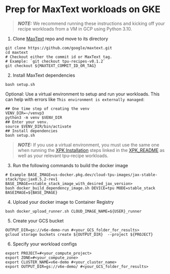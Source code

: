 # Prep for MaxText workloads on GKE

> **_NOTE:_** We recommend running these instructions and kicking off your recipe 
workloads from a VM in GCP using Python 3.10.

1. Clone [MaxText](https://github.com/google/maxtext) repo and move to its directory
```shell
git clone https://github.com/google/maxtext.git
cd maxtext
# Checkout either the commit id or MaxText tag. 
# Example: `git checkout tpu-recipes-v0.1.2`
git checkout ${MAXTEXT_COMMIT_ID_OR_TAG}
```

2. Install MaxText dependencies
```shell
bash setup.sh
```

Optional: Use a virtual environment to setup and run your workloads. This can help with errors
like `This environment is externally managed`:
```shell
## One time step of creating the venv
VENV_DIR=~/venvp3
python3 -m venv $VENV_DIR
## Enter your venv.
source $VENV_DIR/bin/activate
## Install dependencies
bash setup.sh
```

> **_NOTE:_** If you use a virtual environment, you must use the same one when running the 
[XPK Installation](https://github.com/AI-Hypercomputer/xpk?tab=readme-ov-file#installation) 
steps linked in the [XPK_README](XPK_README.md) as well as your relevant tpu-recipe workloads.

3. Run the following commands to build the docker image
```shell
# Example BASE_IMAGE=us-docker.pkg.dev/cloud-tpu-images/jax-stable-stack/tpu:jax0.5.2-rev1
BASE_IMAGE=<stable_stack_image_with_desired_jax_version>
bash docker_build_dependency_image.sh DEVICE=tpu MODE=stable_stack BASEIMAGE=${BASE_IMAGE}
```

4. Upload your docker image to Container Registry
```shell
bash docker_upload_runner.sh CLOUD_IMAGE_NAME=${USER}_runner
```

5. Create your GCS bucket
```shell
OUTPUT_DIR=gs://v6e-demo-run #<your_GCS_folder_for_results>
gcloud storage buckets create ${OUTPUT_DIR}  --project ${PROJECT}
```

6. Specify your workload configs
```shell
export PROJECT=#<your_compute_project>
export ZONE=#<your_compute_zone>
export CLUSTER_NAME=v6e-demo #<your_cluster_name>
export OUTPUT_DIR=gs://v6e-demo/ #<your_GCS_folder_for_results>
```